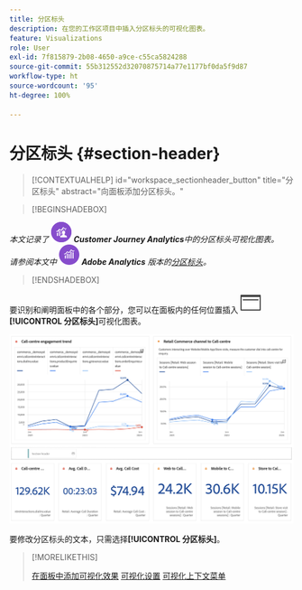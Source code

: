 ```yaml
---
title: 分区标头
description: 在您的工作区项目中插入分区标头的可视化图表。
feature: Visualizations
role: User
exl-id: 7f815879-2b08-4650-a9ce-c55ca5824288
source-git-commit: 55b312552d32070875714a77e1177bf0da5f9d87
workflow-type: ht
source-wordcount: '95'
ht-degree: 100%

---
```


# 分区标头 {#section-header}

<!-- markdownlint-disable MD034 -->

>[!CONTEXTUALHELP]
>id="workspace_sectionheader_button"
>title="分区标头"
>abstract="向面板添加分区标头。"

<!-- markdownlint-enable MD034 -->


>[!BEGINSHADEBOX]


_本文记录了_ ![CustomerJourneyAnalytics](/help/assets/icons/CustomerJourneyAnalytics.svg) _**Customer Journey Analytics**&#x200B;中的分区标头可视化图表。_<br/>_请参阅本文中_ ![AdobeAnalytics](/help/assets/icons/AdobeAnalytics.svg) _**Adobe Analytics** 版本的[分区标头](https://experienceleague.adobe.com/zh-hans/docs/analytics/analyze/analysis-workspace/visualizations/section-header)。_

>[!ENDSHADEBOX]

要识别和阐明面板中的各个部分，您可以在面板内的任何位置插入 ![PageRule](/help/assets/icons/PageRule.svg) **[!UICONTROL 分区标头]**&#x200B;可视化图表。

![分区标头](/help/analysis-workspace/visualizations/assets/section-header.png)

要修改分区标头的文本，只需选择&#x200B;**[!UICONTROL 分区标头]**。


>[!MORELIKETHIS]
>
>[在面板中添加可视化效果](/help/analysis-workspace/visualizations/freeform-analysis-visualizations.md#add-visualizations-to-a-panel)
>[可视化设置](/help/analysis-workspace/visualizations/freeform-analysis-visualizations.md#settings)
>[可视化上下文菜单](/help/analysis-workspace/visualizations/freeform-analysis-visualizations.md#context-menu)
>
